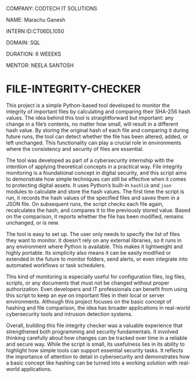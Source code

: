 COMPANY: CODTECH IT SOLUTIONS

NAME: Marachu Ganesh

INTERN ID:CT06DL1050

DOMAIN: SQL

DURATION: 6 WEEEKS

MENTOR: NEELA SANTOSH

# FILE-INTEGRITY-CHECKER

This project is a simple Python-based tool developed to monitor the integrity of important files by calculating and comparing their SHA-256 hash values. The idea behind this tool is straightforward but important: any change in a file’s contents, no matter how small, will result in a different hash value. By storing the original hash of each file and comparing it during future runs, the tool can detect whether the file has been altered, added, or left unchanged. This functionality can play a crucial role in environments where the consistency and security of files are essential.

The tool was developed as part of a cybersecurity internship with the intention of applying theoretical concepts in a practical way. File integrity monitoring is a foundational concept in digital security, and this script aims to demonstrate how simple techniques can still be effective when it comes to protecting digital assets. It uses Python’s built-in `hashlib` and `json` modules to calculate and store the hash values. The first time the script is run, it records the hash values of the specified files and saves them in a JSON file. On subsequent runs, the script checks each file again, recalculates the hash, and compares it to the previously stored value. Based on the comparison, it reports whether the file has been modified, remains unchanged, or is new.

The tool is easy to set up. The user only needs to specify the list of files they want to monitor. It doesn’t rely on any external libraries, so it runs in any environment where Python is available. This makes it lightweight and highly portable. Its simplicity also means it can be easily modified or extended in the future to monitor folders, send alerts, or even integrate into automated workflows or task schedulers.

This kind of monitoring is especially useful for configuration files, log files, scripts, or any documents that must not be changed without proper authorization. Even developers and IT professionals can benefit from using this script to keep an eye on important files in their local or server environments. Although this project focuses on the basic concept of hashing and file comparison, the idea has broader applications in real-world cybersecurity tools and intrusion detection systems.

Overall, building this file integrity checker was a valuable experience that strengthened both programming and security fundamentals. It involved thinking carefully about how changes can be tracked over time in a reliable and secure way. While the script is small, its usefulness lies in its ability to highlight how simple tools can support essential security tasks. It reflects the importance of attention to detail in cybersecurity and demonstrates how a basic concept like hashing can be turned into a working solution with real-world applications.
